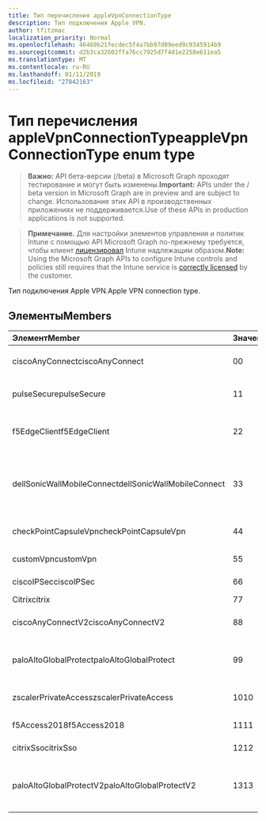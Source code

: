 ```yaml
---
title: Тип перечисления appleVpnConnectionType
description: Тип подключения Apple VPN.
author: tfitzmac
localization_priority: Normal
ms.openlocfilehash: 46469b21fecdec5f4a7bb97d09eed9c9345914b9
ms.sourcegitcommit: d2b3ca32602ffa76cc7925d7f4d1e2258e611ea5
ms.translationtype: MT
ms.contentlocale: ru-RU
ms.lasthandoff: 01/11/2019
ms.locfileid: "27842163"
---
```

# <a name="applevpnconnectiontype-enum-type"></a><span data-ttu-id="d3991-103">Тип перечисления appleVpnConnectionType</span><span class="sxs-lookup"><span data-stu-id="d3991-103">appleVpnConnectionType enum type</span></span>

> <span data-ttu-id="d3991-104">**Важно:** API бета-версии (/beta) в Microsoft Graph проходят тестирование и могут быть изменены.</span><span class="sxs-lookup"><span data-stu-id="d3991-104">**Important:** APIs under the / beta version in Microsoft Graph are in preview and are subject to change.</span></span> <span data-ttu-id="d3991-105">Использование этих API в производственных приложениях не поддерживается.</span><span class="sxs-lookup"><span data-stu-id="d3991-105">Use of these APIs in production applications is not supported.</span></span>

> <span data-ttu-id="d3991-106">**Примечание.** Для настройки элементов управления и политик Intune с помощью API Microsoft Graph по-прежнему требуется, чтобы клиент [лицензировал](https://go.microsoft.com/fwlink/?linkid=839381) Intune надлежащим образом.</span><span class="sxs-lookup"><span data-stu-id="d3991-106">**Note:** Using the Microsoft Graph APIs to configure Intune controls and policies still requires that the Intune service is [correctly licensed](https://go.microsoft.com/fwlink/?linkid=839381) by the customer.</span></span>

<span data-ttu-id="d3991-107">Тип подключения Apple VPN.</span><span class="sxs-lookup"><span data-stu-id="d3991-107">Apple VPN connection type.</span></span>
## <a name="members"></a><span data-ttu-id="d3991-108">Элементы</span><span class="sxs-lookup"><span data-stu-id="d3991-108">Members</span></span>
|<span data-ttu-id="d3991-109">Элемент</span><span class="sxs-lookup"><span data-stu-id="d3991-109">Member</span></span>|<span data-ttu-id="d3991-110">Значение</span><span class="sxs-lookup"><span data-stu-id="d3991-110">Value</span></span>|<span data-ttu-id="d3991-111">Описание</span><span class="sxs-lookup"><span data-stu-id="d3991-111">Description</span></span>|
|:---|:---|:---|
|<span data-ttu-id="d3991-112">ciscoAnyConnect</span><span class="sxs-lookup"><span data-stu-id="d3991-112">ciscoAnyConnect</span></span>|<span data-ttu-id="d3991-113">0</span><span class="sxs-lookup"><span data-stu-id="d3991-113">0</span></span>|<span data-ttu-id="d3991-114">Cisco AnyConnect.</span><span class="sxs-lookup"><span data-stu-id="d3991-114">Cisco AnyConnect.</span></span>|
|<span data-ttu-id="d3991-115">pulseSecure</span><span class="sxs-lookup"><span data-stu-id="d3991-115">pulseSecure</span></span>|<span data-ttu-id="d3991-116">1</span><span class="sxs-lookup"><span data-stu-id="d3991-116">1</span></span>|<span data-ttu-id="d3991-117">Обеспечение безопасной Pulse.</span><span class="sxs-lookup"><span data-stu-id="d3991-117">Pulse Secure.</span></span>|
|<span data-ttu-id="d3991-118">f5EdgeClient</span><span class="sxs-lookup"><span data-stu-id="d3991-118">f5EdgeClient</span></span>|<span data-ttu-id="d3991-119">2</span><span class="sxs-lookup"><span data-stu-id="d3991-119">2</span></span>|<span data-ttu-id="d3991-120">F5 Клиент пограничного сервера.</span><span class="sxs-lookup"><span data-stu-id="d3991-120">F5 Edge Client.</span></span>|
|<span data-ttu-id="d3991-121">dellSonicWallMobileConnect</span><span class="sxs-lookup"><span data-stu-id="d3991-121">dellSonicWallMobileConnect</span></span>|<span data-ttu-id="d3991-122">3</span><span class="sxs-lookup"><span data-stu-id="d3991-122">3</span></span>|<span data-ttu-id="d3991-123">Подключение мобильного устройства SonicWALL Dell.</span><span class="sxs-lookup"><span data-stu-id="d3991-123">Dell SonicWALL Mobile Connection.</span></span>|
|<span data-ttu-id="d3991-124">checkPointCapsuleVpn</span><span class="sxs-lookup"><span data-stu-id="d3991-124">checkPointCapsuleVpn</span></span>|<span data-ttu-id="d3991-125">4</span><span class="sxs-lookup"><span data-stu-id="d3991-125">4</span></span>|<span data-ttu-id="d3991-126">Проверьте точку капсула VPN.</span><span class="sxs-lookup"><span data-stu-id="d3991-126">Check Point Capsule VPN.</span></span>|
|<span data-ttu-id="d3991-127">customVpn</span><span class="sxs-lookup"><span data-stu-id="d3991-127">customVpn</span></span>|<span data-ttu-id="d3991-128">5</span><span class="sxs-lookup"><span data-stu-id="d3991-128">5</span></span>|<span data-ttu-id="d3991-129">Настройка сети VPN.</span><span class="sxs-lookup"><span data-stu-id="d3991-129">Custom VPN.</span></span>|
|<span data-ttu-id="d3991-130">ciscoIPSec</span><span class="sxs-lookup"><span data-stu-id="d3991-130">ciscoIPSec</span></span>|<span data-ttu-id="d3991-131">6</span><span class="sxs-lookup"><span data-stu-id="d3991-131">6</span></span>|<span data-ttu-id="d3991-132">Cisco (IP IPSec).</span><span class="sxs-lookup"><span data-stu-id="d3991-132">Cisco (IPSec).</span></span>|
|<span data-ttu-id="d3991-133">Citrix</span><span class="sxs-lookup"><span data-stu-id="d3991-133">citrix</span></span>|<span data-ttu-id="d3991-134">7</span><span class="sxs-lookup"><span data-stu-id="d3991-134">7</span></span>|<span data-ttu-id="d3991-135">Citrix.</span><span class="sxs-lookup"><span data-stu-id="d3991-135">Citrix.</span></span>|
|<span data-ttu-id="d3991-136">ciscoAnyConnectV2</span><span class="sxs-lookup"><span data-stu-id="d3991-136">ciscoAnyConnectV2</span></span>|<span data-ttu-id="d3991-137">8</span><span class="sxs-lookup"><span data-stu-id="d3991-137">8</span></span>|<span data-ttu-id="d3991-138">Cisco AnyConnect версии 2.</span><span class="sxs-lookup"><span data-stu-id="d3991-138">Cisco AnyConnect V2.</span></span>|
|<span data-ttu-id="d3991-139">paloAltoGlobalProtect</span><span class="sxs-lookup"><span data-stu-id="d3991-139">paloAltoGlobalProtect</span></span>|<span data-ttu-id="d3991-140">9</span><span class="sxs-lookup"><span data-stu-id="d3991-140">9</span></span>|<span data-ttu-id="d3991-141">GlobalProtect Пало сети компьютер.</span><span class="sxs-lookup"><span data-stu-id="d3991-141">Palo Alto Networks GlobalProtect.</span></span>|
|<span data-ttu-id="d3991-142">zscalerPrivateAccess</span><span class="sxs-lookup"><span data-stu-id="d3991-142">zscalerPrivateAccess</span></span>|<span data-ttu-id="d3991-143">10</span><span class="sxs-lookup"><span data-stu-id="d3991-143">10</span></span>|<span data-ttu-id="d3991-144">Zscaler доступ Private.</span><span class="sxs-lookup"><span data-stu-id="d3991-144">Zscaler Private Access.</span></span>|
|<span data-ttu-id="d3991-145">f5Access2018</span><span class="sxs-lookup"><span data-stu-id="d3991-145">f5Access2018</span></span>|<span data-ttu-id="d3991-146">11</span><span class="sxs-lookup"><span data-stu-id="d3991-146">11</span></span>|<span data-ttu-id="d3991-147">F5 2018 доступа.</span><span class="sxs-lookup"><span data-stu-id="d3991-147">F5 Access 2018.</span></span>|
|<span data-ttu-id="d3991-148">citrixSso</span><span class="sxs-lookup"><span data-stu-id="d3991-148">citrixSso</span></span>|<span data-ttu-id="d3991-149">12</span><span class="sxs-lookup"><span data-stu-id="d3991-149">12</span></span>|<span data-ttu-id="d3991-150">Citrix единого входа.</span><span class="sxs-lookup"><span data-stu-id="d3991-150">Citrix Sso.</span></span>|
|<span data-ttu-id="d3991-151">paloAltoGlobalProtectV2</span><span class="sxs-lookup"><span data-stu-id="d3991-151">paloAltoGlobalProtectV2</span></span>|<span data-ttu-id="d3991-152">13</span><span class="sxs-lookup"><span data-stu-id="d3991-152">13</span></span>|<span data-ttu-id="d3991-153">Компьютер Пало сетей GlobalProtect версии 2.</span><span class="sxs-lookup"><span data-stu-id="d3991-153">Palo Alto Networks GlobalProtect V2.</span></span>|





